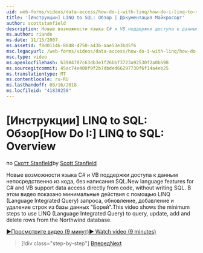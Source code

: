 ```yaml
---
uid: web-forms/videos/data-access/how-do-i-with-linq/how-do-i-linq-to-sql-overview
title: '[Инструкции] LINQ to SQL: Обзор | Документация Майкрософт'
author: scottstanfield
description: Новые возможности языка C# и VB поддержки доступа к данным непосредственно из кода, без написания SQL. В этом видео показано минимальные действия для использования LINQ (Language Int...
ms.author: riande
ms.date: 11/15/2007
ms.assetid: f8d01146-8048-4750-a43b-aae53e3bd5f6
msc.legacyurl: /web-forms/videos/data-access/how-do-i-with-linq/how-do-i-linq-to-sql-overview
msc.type: video
ms.openlocfilehash: b3984707c63db3e1f26bbf3723a92530f2a0b598
ms.sourcegitcommit: 45ac74e400f9f2b7dbded66297730f6f14a4eb25
ms.translationtype: MT
ms.contentlocale: ru-RU
ms.lasthandoff: 08/16/2018
ms.locfileid: "41838258"
---
```

<a name="how-do-i-linq-to-sql-overview"></a><span data-ttu-id="01a2b-104">[Инструкции] LINQ to SQL: Обзор</span><span class="sxs-lookup"><span data-stu-id="01a2b-104">[How Do I:] LINQ to SQL: Overview</span></span>
====================
<span data-ttu-id="01a2b-105">по [Скотт Stanfield](https://github.com/scottstanfield)</span><span class="sxs-lookup"><span data-stu-id="01a2b-105">by [Scott Stanfield](https://github.com/scottstanfield)</span></span>

<span data-ttu-id="01a2b-106">Новые возможности языка C# и VB поддержки доступа к данным непосредственно из кода, без написания SQL.</span><span class="sxs-lookup"><span data-stu-id="01a2b-106">New language features for C# and VB support data access directly from code, without writing SQL.</span></span> <span data-ttu-id="01a2b-107">В этом видео показано минимальные действия с помощью LINQ (Language Integrated Query) запроса, обновление, добавление и удаление строк из базы данных "Борей".</span><span class="sxs-lookup"><span data-stu-id="01a2b-107">This video shows the minimum steps to use LINQ (Language Integrated Query) to query, update, add and delete rows from the Northwind database.</span></span>

[<span data-ttu-id="01a2b-108">&#9654;Просмотрите видео (9 минут)</span><span class="sxs-lookup"><span data-stu-id="01a2b-108">&#9654; Watch video (9 minutes)</span></span>](https://channel9.msdn.com/Blogs/ASP-NET-Site-Videos/how-do-i-linq-to-sql-overview)

> [!div class="step-by-step"]
> [<span data-ttu-id="01a2b-109">Вперед</span><span class="sxs-lookup"><span data-stu-id="01a2b-109">Next</span></span>](how-do-i-linq-to-sql-data-model.md)
